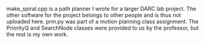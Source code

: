 make_spiral.cpp is a path planner I wrote for a larger DARC lab project. The other software for the project belongs to other people and is thus not uploaded here.  prm.py was part of a motion planning class assignment. The PriorityQ and SearchNode classes were provided to us by the professor, but the rest is my own work.
